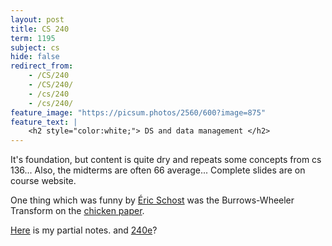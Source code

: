 ```yaml
---
layout: post
title: CS 240
term: 1195
subject: cs
hide: false
redirect_from:
    - /CS/240
    - /CS/240/
    - /cs/240
    - /cs/240/
feature_image: "https://picsum.photos/2560/600?image=875"
feature_text: |
    <h2 style="color:white;"> DS and data management </h2>
---
```


It's foundation, but content is quite dry and repeats some concepts from cs 136... Also, the midterms are often 66 average...
Complete slides are on course website.

One thing which was funny by [Éric Schost](https://cs.uwaterloo.ca/~eschost/) was the Burrows-Wheeler Transform on the [chicken paper](https://isotropic.org/papers/chicken.pdf).

[Here](/pdfs/1195/cs240.pdf) is my partial notes.
and [240e](../CS240E)?
